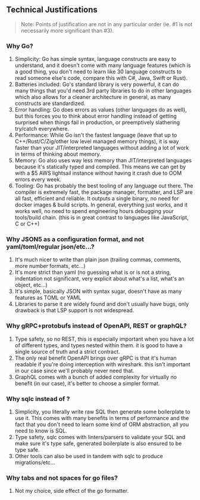 ## Technical Justifications

> Note: Points of justification are not in any particular order (ie. #1 is not necessarily more significant than #3).

### Why Go?

1. Simplicity: Go has simple syntax, language constructs are easy to understand, and it doesn't come with many language features (which is a good thing, you don't need to learn like 30 language constructs to read someone else's code, compare this with C#, Java, Swift or Rust).
2. Batteries included: Go's standard library is very powerful, it can do many things that you'd need 3rd party libraries to do in other languages which also allows for a cleaner architecture in general, as many constructs are standardized.
3. Error handling: Go does errors as values (other languages do as well), but this forces you to think about error handling instead of getting surprised when things fail in production, or preemptively slathering try/catch everywhere.
4. Performance: While Go isn't the fastest language (leave that up to C++/Rust/C/Zig/other low level managed memory things), it is way faster than your JIT/interpreted languages without adding a lot of work in terms of thinking about memory.
5. Memory: Go also uses way less memory than JIT/interpreted languages because it's statically typed and compiled. This means we can get by with a $5 AWS lightsail instance without having it crash due to OOM errors every week.
6. Tooling: Go has probably the best tooling of any language out there. The compiler is extremely fast, the package manager, formatter, and LSP are all fast, efficient and reliable. It outputs a single binary, no need for docker images & build scripts. In general, everything just works, and it works well, no need to spend engineering hours debugging your tools/build chain. (this is in great contrast to languages like JavaScript, C or C++)

### Why JSON5 as a configuration format, and not yaml/toml/regular json/etc...?

1. It's much nicer to write than plain json (trailing commas, comments, more number formats, etc...)
2. It's more strict than yaml (no guessing what is or is not a string, indentation not significant, very explicit about what's a list, what's an object, etc...)
3. It's simple, basically JSON with syntax sugar, doesn't have as many features as TOML or YAML
4. Libraries to parse it are widely found and don't usually have bugs, only drawback is that LSP support is not widespread.

### Why gRPC+protobufs instead of OpenAPI, REST or graphQL?

1. Type safety, so no REST, this is especially important when you have a lot of different types, and types nested within them. it is good to have a single source of truth and a strict contract.
2. The only real benefit OpenAPI brings over gRPC is that it's human readable if you're doing interception with wireshark. this isn't important in our case since we'll probably never need that.
3. GraphQL comes with a bunch of added complexity for virtually no benefit (in our case), it's better to choose a simpler format.

### Why sqlc instead of <any other go ORM or raw sql>?

1. Simplicity, you literally write raw SQL then generate some boilerplate to use it. This comes with many benefits in terms of performance and the fact that you don't need to learn some kind of ORM abstraction, all you need to know is SQL.
2. Type safety, sqlc comes with linters/parsers to validate your SQL and make sure it's type 
safe, generated boilerplate is also ensured to be type safe.
3. Other tools can also be used in tandem with sqlc to produce migrations/etc...

### Why tabs and not spaces for go files?

1. Not my choice, side effect of the go formatter.

